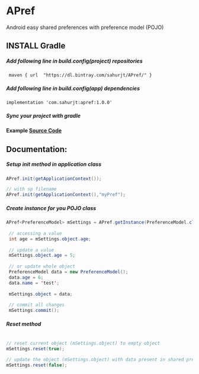 # APref
Android easy shared preferences with preference model (POJO)

## INSTALL Gradle

##### Add following line in build.config(project) repositories
`  maven {
      url  "https://dl.bintray.com/sahurjt/APref/"
  }
`
##### Add following line in build.config(app) dependencies
   `implementation 'com.sahurjt:apref:1.0.0'`
   
##### Sync your project with gradle

#### Example <a href="https://github.com/Rjtsahu/APref/blob/master/app/src/main/java/com/sahurjt/aprefdemo/MainActivity.java">Source Code</a>

## Documentation:

##### Setup init method in application class
```java
APref.init(getApplicationContext());

// with sp filename 
APref.init(getApplicationContext(),"myPref");
```
##### Create instance for you POJO class

```java
APref<PreferenceModel> mSettings = APref.getInstance(PreferenceModel.class);
 
 // accessing a value 
 int age = mSettings.object.age;
 
 // update a value
 mSettings.object.age = 5;
 
 // or update whole object
 PreferenceModel data = new PreferenceModel();
 data.age = 6;
 data.name = 'test';
 
 mSettings.object = data;
 
 // commit all changes 
 mSettings.commit();
 ```
 ##### Reset method
 ```java 
 
 // reset current object (mSettings.object) to empty object 
 mSettings.reset(true);
 
 // update the object (mSettings.object) with data present in shared preference file
 mSettings.reset(false);
 
 ```

